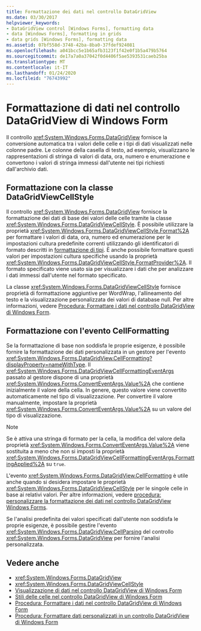 ```yaml
---
title: Formattazione dei dati nel controllo DataGridView
ms.date: 03/30/2017
helpviewer_keywords:
- DataGridView control [Windows Forms], formatting data
- data [Windows Forms], formatting in grids
- data grids [Windows Forms], formatting data
ms.assetid: 07bf558d-3748-42ba-8ba0-37fdef924081
ms.openlocfilehash: a041bcc5e1b65afb3123f1f42e0f1b5a479b5764
ms.sourcegitcommit: de17a7a0a37042f0d4406f5ae5393531caeb25ba
ms.translationtype: MT
ms.contentlocale: it-IT
ms.lasthandoff: 01/24/2020
ms.locfileid: "76743992"
---
```

# <a name="data-formatting-in-the-windows-forms-datagridview-control"></a>Formattazione di dati nel controllo DataGridView di Windows Form
Il controllo <xref:System.Windows.Forms.DataGridView> fornisce la conversione automatica tra i valori delle celle e i tipi di dati visualizzati nelle colonne padre. Le colonne della casella di testo, ad esempio, visualizzano le rappresentazioni di stringa di valori di data, ora, numero e enumerazione e convertono i valori di stringa immessi dall'utente nei tipi richiesti dall'archivio dati.  
  
## <a name="formatting-with-the-datagridviewcellstyle-class"></a>Formattazione con la classe DataGridViewCellStyle  
 Il controllo <xref:System.Windows.Forms.DataGridView> fornisce la formattazione dei dati di base dei valori delle celle tramite la classe <xref:System.Windows.Forms.DataGridViewCellStyle>. È possibile utilizzare la proprietà <xref:System.Windows.Forms.DataGridViewCellStyle.Format%2A> per formattare i valori di data, ora, numero ed enumerazione per le impostazioni cultura predefinite correnti utilizzando gli identificatori di formato descritti in [formattazione di tipi](../../../standard/base-types/formatting-types.md). È anche possibile formattare questi valori per impostazioni cultura specifiche usando la proprietà <xref:System.Windows.Forms.DataGridViewCellStyle.FormatProvider%2A>. Il formato specificato viene usato sia per visualizzare i dati che per analizzare i dati immessi dall'utente nel formato specificato.  
  
 La classe <xref:System.Windows.Forms.DataGridViewCellStyle> fornisce proprietà di formattazione aggiuntive per WordWrap, l'allineamento del testo e la visualizzazione personalizzata dei valori di database null. Per altre informazioni, vedere [Procedura: Formattare i dati nel controllo DataGridView di Windows Form](how-to-format-data-in-the-windows-forms-datagridview-control.md).  
  
## <a name="formatting-with-the-cellformatting-event"></a>Formattazione con l'evento CellFormatting  
 Se la formattazione di base non soddisfa le proprie esigenze, è possibile fornire la formattazione dei dati personalizzata in un gestore per l'evento <xref:System.Windows.Forms.DataGridView.CellFormatting?displayProperty=nameWithType>. Il <xref:System.Windows.Forms.DataGridViewCellFormattingEventArgs> passato al gestore dispone di una proprietà <xref:System.Windows.Forms.ConvertEventArgs.Value%2A> che contiene inizialmente il valore della cella. In genere, questo valore viene convertito automaticamente nel tipo di visualizzazione. Per convertire il valore manualmente, impostare la proprietà <xref:System.Windows.Forms.ConvertEventArgs.Value%2A> su un valore del tipo di visualizzazione.  
  
> [!NOTE]
> Se è attiva una stringa di formato per la cella, la modifica del valore della proprietà <xref:System.Windows.Forms.ConvertEventArgs.Value%2A> viene sostituita a meno che non si imposti la proprietà <xref:System.Windows.Forms.DataGridViewCellFormattingEventArgs.FormattingApplied%2A> su `true`.  
  
 L'evento <xref:System.Windows.Forms.DataGridView.CellFormatting> è utile anche quando si desidera impostare le proprietà <xref:System.Windows.Forms.DataGridViewCellStyle> per le singole celle in base ai relativi valori. Per altre informazioni, vedere [procedura: personalizzare la formattazione dei dati nel controllo DataGridView Windows Forms](how-to-customize-data-formatting-in-the-windows-forms-datagridview-control.md).  
  
 Se l'analisi predefinita dei valori specificati dall'utente non soddisfa le proprie esigenze, è possibile gestire l'evento <xref:System.Windows.Forms.DataGridView.CellParsing> del controllo <xref:System.Windows.Forms.DataGridView> per fornire l'analisi personalizzata.  
  
## <a name="see-also"></a>Vedere anche

- <xref:System.Windows.Forms.DataGridView>
- <xref:System.Windows.Forms.DataGridViewCellStyle>
- [Visualizzazione di dati nel controllo DataGridView di Windows Form](displaying-data-in-the-windows-forms-datagridview-control.md)
- [Stili delle celle nel controllo DataGridView di Windows Form](cell-styles-in-the-windows-forms-datagridview-control.md)
- [Procedura: Formattare i dati nel controllo DataGridView di Windows Form](how-to-format-data-in-the-windows-forms-datagridview-control.md)
- [Procedura: Formattare dati personalizzati in un controllo DataGridView di Windows Form](how-to-customize-data-formatting-in-the-windows-forms-datagridview-control.md)
